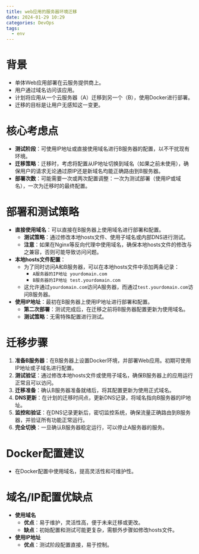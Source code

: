 ```yaml
---
title: web应用的服务器环境迁移
date: 2024-01-29 10:29
categories: DevOps
tags:
  - env
---
```

# 背景
- 单体Web应用部署在云服务提供商上。
- 用户通过域名访问该应用。
- 计划将应用从一个云服务器（A）迁移到另一个（B），使用Docker进行部署。
- 迁移的目标是让用户无感知这一变更。

<!-- more -->

# 核心考虑点
- **测试阶段**：可使用IP地址或直接使用域名进行B服务器的配置，以不干扰现有环境。
- **迁移策略**：迁移时，考虑将配置从IP地址切换到域名（如果之前未使用），确保用户的请求无论通过原IP还是新域名均能正确路由到B服务器。
- **部署次数**：可能需要一次或两次配置调整：一次为测试部署（使用IP或域名），一次为迁移时的最终配置。

# 部署和测试策略
- **直接使用域名**：可以直接在B服务器上使用域名进行部署和配置。
  - **测试策略**：通过修改本地hosts文件、使用子域名或内部DNS进行测试。
  - **注意**：如果在Nginx等反向代理中使用域名，确保本地hosts文件的修改与之兼容，否则可能导致访问问题。
- **本地hosts文件配置**：
  - 为了同时访问A和B服务器，可以在本地hosts文件中添加两条记录：
    - `A服务器的IP地址 yourdomain.com`
    - `B服务器的IP地址 test.yourdomain.com`
  - 这允许通过`yourdomain.com`访问A服务器，而通过`test.yourdomain.com`访问B服务器。
- **使用IP地址**：最初在B服务器上使用IP地址进行部署和配置。
  - **第二次部署**：测试完成后，在迁移之前将B服务器配置更新为使用域名。
  - **测试策略**：无需特殊配置进行测试。

# 迁移步骤
1. **准备B服务器**：在B服务器上设置Docker环境，并部署Web应用。初期可使用IP地址或子域名进行配置。
2. **测试验证**：通过修改本地hosts文件或使用子域名，确保B服务器上的应用运行正常且可以访问。
3. **迁移准备**：确认B服务器准备就绪后，将其配置更新为使用正式域名。
4. **DNS更新**：在计划的迁移时间点，更新DNS记录，将域名指向B服务器的IP地址。
5. **监控和验证**：在DNS记录更新后，密切监控系统，确保流量正确路由到B服务器，并验证所有功能正常运行。
6. **完全切换**：一旦确认B服务器稳定运行，可以停止A服务器的服务。

# Docker配置建议
- 在Docker配置中使用域名，提高灵活性和可维护性。

# 域名/IP配置优缺点
- **使用域名**
  - **优点**：易于维护，灵活性高，便于未来迁移或更改。
  - **缺点**：初始配置和测试可能更复杂，需额外步骤如修改hosts文件。
- **使用IP地址**
  - **优点**：测试阶段配置直接，易于控制。
